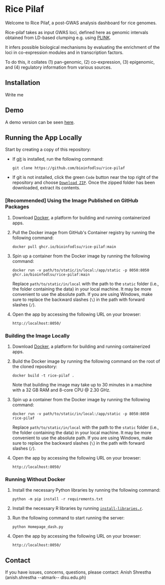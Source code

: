 # Rice Pilaf
Welcome to Rice Pilaf, a post-GWAS analysis dashboard for rice genomes.

Rice-pilaf takes as input GWAS loci, defined here as genomic intervals obtained from LD-based clumping e.g. using [PLINK](https://zzz.bwh.harvard.edu/plink/clump.shtml).

It infers possible biological mechanisms by evaluating the enrichment of the loci in co-expression modules and in transcription factors.

To do this, it collates (1) pan-genomic, (2) co-expression, (3) epigenomic, and (4) regulatory information from various sources.

## Installation
Write me

## Demo
A demo version can be seen [here](http://165.22.55.49/).

## Running the App Locally

Start by creating a copy of this repository:
- If [git](https://git-scm.com/) is installed, run the following command:
   ```
   git clone https://github.com/bioinfodlsu/rice-pilaf
   ```

- If git is not installed, click the green `Code` button near the top right of the repository and choose [`Download ZIP`](https://github.com/bioinfodlsu/rice-pilaf/archive/refs/heads/main.zip). Once the zipped folder has been downloaded, extract its contents.

### [Recommended] Using the Image Published on GitHub Packages
1. Download [Docker](https://www.docker.com/), a platform for building and running containerized apps.
2. Pull the Docker image from GitHub's Container registry by running the following command:
   ```
   docker pull ghcr.io/bioinfodlsu/rice-pilaf:main
   ```

3. Spin up a container from the Docker image by running the following command:
   ```
   docker run -v path/to/static/in/local:/app/static -p 8050:8050 ghcr.io/bioinfodlsu/rice-pilaf:main
   ```

   Replace `path/to/static/in/local` with the path to the `static` folder (i.e., the folder containing the data) in your local machine. It may be more convenient to use the absolute path. If you are using Windows, make sure to replace the backward slashes (`\`) in the path with forward slashes (`/`).
   
4. Open the app by accessing the following URL on your browser:
   ```
   http://localhost:8050/
   ```
   
### Building the Image Locally
1. Download [Docker](https://www.docker.com/), a platform for building and running containerized apps.
2. Build the Docker image by running the following command on the root of the cloned repository:
   ```
   docker build -t rice-pilaf .
   ``` 
   
   Note that building the image may take up to 30 minutes in a machine with a 32 GB RAM and 8-core CPU @ 2.30 GHz. 

3. Spin up a container from the Docker image by running the following command:
   ```
   docker run -v path/to/static/in/local:/app/static -p 8050:8050 rice-pilaf
   ```

   Replace `path/to/static/in/local` with the path to the `static` folder (i.e., the folder containing the data) in your local machine. It may be more convenient to use the absolute path. If you are using Windows, make sure to replace the backward slashes (`\`) in the path with forward slashes (`/`).
   
4. Open the app by accessing the following URL on your browser:
   ```
   http://localhost:8050/
   ```

### Running Without Docker
1. Install the necessary Python libraries by running the following command:
   ```
   python -m pip install -r requirements.txt
   ```

2. Install the necessary R libraries by running [`install-libraries.r`](https://github.com/bioinfodlsu/rice-pilaf/blob/main/install-libraries.r).

3. Run the following command to start running the server:
   ```
   python Homepage_dash.py
   ```
   
4. Open the app by accessing the following URL on your browser:
   ```
   http://localhost:8050/
   ```

## Contact
If you have issues, concerns, questions, please contact: Anish Shrestha (anish.shrestha --atmark-- dlsu.edu.ph)
